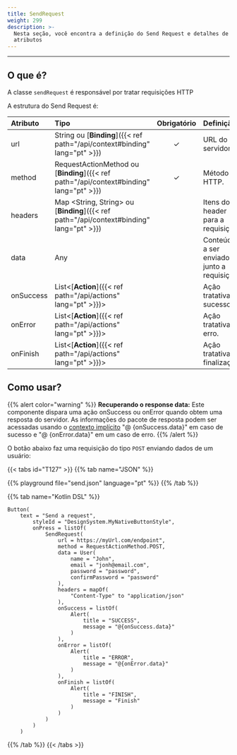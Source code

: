```yaml
---
title: SendRequest
weight: 299
description: >-
  Nesta seção, você encontra a definição do Send Request e detalhes de seus
  atributos
---
```


---

## O que é?

A classe `sendRequest` é responsável por tratar requisições HTTP 

A estrutura do Send Request é:

| **Atributo** | **Tipo** | Obrigatório | **Definição** |
| :--- | :--- | :---: | :--- |
| url | String ou [**Binding**]({{< ref path="/api/context#binding" lang="pt" >}}) | ✓ | URL do servidor. |
| method | RequestActionMethod ou [**Binding**]({{< ref path="/api/context#binding" lang="pt" >}}) | ✓ | Método HTTP. |
| headers | Map &lt;String, String&gt; ou [**Binding**]({{< ref path="/api/context#binding" lang="pt" >}}) |   | Itens do header para a requisição. |
| data | Any |   | Conteúdo a ser enviado junto a requisição. |
| onSuccess | List&lt;[**Action**]({{< ref path="/api/actions" lang="pt" >}})&gt; |   | Ação tratativa de sucesso. |
| onError | List&lt;[**Action**]({{< ref path="/api/actions" lang="pt" >}})&gt; |   | Ação tratativa de erro. |
| onFinish | List&lt;[**Action**]({{< ref path="/api/actions" lang="pt" >}})&gt; |   | Ação tratativa de finalização. |

## Como usar?

{{% alert color="warning" %}}
**Recuperando o response data:** Este componente dispara uma ação onSuccess ou onError quando obtem uma resposta do servidor. As informações do pacote de resposta podem ser acessadas usando o [contexto implícito](/api/context/overview/#2-implicit-context) "@ {onSuccess.data}" em caso de sucesso e "@ {onError.data}" em um caso de erro.
{{% /alert %}}

O botão abaixo faz uma requisição do tipo `POST` enviando dados de um usuário:

{{< tabs id="T127" >}}
{{% tab name="JSON" %}}
<!-- json-playground:send.json
{
  "_beagleComponent_": "beagle:container",
  "children": [
    {
      "_beagleComponent_": "beagle:button",
      "text": "Send Request Example",
      "onPress": [
        {
            "beagleAction":"beagle:sendRequest",
            "url":"https://myUrl.com/endpoint",
            "method":"POST",
            "headers":{
               "Content-Type":"application/json"
            },
            "data":{
               "email":"john@email.com",
               "password":"password",
               "confirmPassword":"password",
               "name":"John"
            },
            "onSuccess":[
              {
                 "beagleAction":"beagle:alert",
                 "title":"SUCCESS",
                 "message":"@{onSuccess.data}"
              }
            ],
            "onError":[
               {
                  "beagleAction":"beagle:alert",
                  "title":"ERROR",
                  "message":"@{onError.data}"
               }
            ],
            "onFinish":[
               {
                  "beagleAction":"beagle:alert",
                  "title": "FINISH",
                  "message":"Finish"
               }
            ]
         }
      ]
    }
  ]
}
-->
{{% playground file="send.json" language="pt" %}}
{{% /tab %}}

{{% tab name="Kotlin DSL" %}}
```
Button(
    text = "Send a request",
        styleId = "DesignSystem.MyNativeButtonStyle",
        onPress = listOf(
            SendRequest(
                url = https://myUrl.com/endpoint",
                method = RequestActionMethod.POST,
                data = User(
                    name = "John",
                    email = "jonh@email.com",
                    password = "password",
                    confirmPassword = "password"
                ),
                headers = mapOf(
                    "Content-Type" to "application/json"
                ),
                onSuccess = listOf(
                    Alert(
                        title = "SUCCESS",
                        message = "@{onSuccess.data}"
                    )
                ),
                onError = listOf(
                    Alert(
                        title = "ERROR",
                        message = "@{onError.data}"
                    )
                ),
                onFinish = listOf(
                    Alert(
                        title = "FINISH",
                        message = "Finish"
                    )
                )
            )
        )
    )
```
{{% /tab %}}
{{< /tabs >}}

